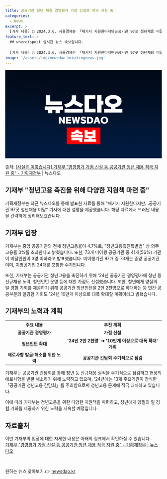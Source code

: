 ```yaml
---
title: 공공기관 청년 채용 경영평가 가점 신설로 적극 지원 중
categories:
  - News
excerpt: >
  [기사 내용] □ 2024.3.6. 서울경제는 「패키지 지원한다지만공공기관 97곳 청년채용 미달」 기사에서,…
feature_text: >
  ## whereispost 실시간 뉴스 속보입니다.

  [기사 내용] □ 2024.3.6. 서울경제는 「패키지 지원한다지만공공기관 97곳 청년채용 미달」 기사에서,…
image: '/assets/img/newsdao_breakingnews.jpg'
---
```


![뉴스다오 속보](/assets/img/newsdao_breakingnews.jpg)

<p>출처: <a href="https://newsdao.kr/3301" rel="dofollow">[사실은 이렇습니다] 기재부 “경영평가 가점 신설 등 공공기관 청년 채용 적극 지원 중” - 기획재정부</a> | 뉴스다오</p>

<h2>기재부 "청년고용 촉진을 위해 다양한 지원책 마련 중"</h2>

기획재정부는 최근 뉴스다오를 통해 발표한 자료를 통해 "패키지 지원한다지만…공공기관 97곳 청년채용 미달" 기사에 대한 설명을 제공했습니다. 해당 자료에서 드러난 내용을 간략하게 정리해보겠습니다.

<h2 data-ke-size="size26">기재부 입장</h2>

<p data-ke-size="size16">기재부는 중앙 공공기관의 전체 청년고용률이 4.7%로, "청년고용촉진특별법" 상 의무고용률 3%를 초과한다고 밝혔습니다. 또한, 73개 미이행 공공기관 중 41개(56%) 기관이 미달인원이 3명 이하라고 발표했습니다. 미이행기관 97개 중 73개는 중앙 공공기관이며, 지방공기업 24개를 포함한 수치입니다.</p>

<p data-ke-size="size16">또한, 기재부는 공공기관 청년고용을 촉진하기 위해 '24년 공공기관 경영평가에 청년 등 신규채용 노력, 청년인턴 운영 등에 대한 가점도 신설했습니다. 또한, 청년에게 양질의 일 경험 기회를 제공하기 위해 공공기관 청년인턴을 2만 2천명으로 확대하는 등 민간·공공부문의 일경험 기회도 '24년 10만개 이상으로 대폭 확대할 계획이라고 밝혔습니다.</p>

<h2 data-ke-size="size26">기재부의 노력과 계획</h2>

<table>
  <tr>
    <td style="text-align: center; height: 17px;"><b>주요 내용</b></td>
    <td style="text-align: center; height: 17px;"><b>추진 계획</b></td>
  </tr>
  <tr>
    <td style="text-align: center; height: 17px;"><b>공공기관 경영평가</b></td>
    <td style="text-align: center; height: 17px;"><b>가점 신설</b></td>
  </tr>
  <tr>
    <td style="text-align: center; height: 17px;"><b>청년인턴 확대</b></td>
    <td style="text-align: center; height: 17px;"><b>'24년 2만 2천명' ➔ '10만개 이상으로 대폭 확대' 계획</b></td>
  </tr>
  <tr>
    <td style="text-align: center; height: 17px;"><b>애로사항 발굴·해소를 위한 노력</b></td>
    <td style="text-align: center; height: 17px;"><b>공공기관 간담회 주기적으로 점검</b></td>
  </tr>
</table>

<p data-ke-size="size16">기재부는 공공기관 간담회를 통해 청년 등 신규채용 실적을 주기적으로 점검하고 현장의 애로사항을 발굴·해소하기 위해 노력하고 있으며, '24년에는 13개 주요기관이 참석한 「공공기관 청년고용 간담회」를 주최함으로써 청년고용 문제에 적극 대처하고 있습니다.</p>

<p data-ke-size="size16">이에 따라 기재부는 청년고용을 위한 다양한 지원책을 마련하고, 청년에게 양질의 일 경험 기회를 제공하기 위한 노력을 지속할 예정입니다.</p>

<h2 data-ke-size="size26">자료출처</h2>

<p data-ke-size="size16">이번 기재부의 입장에 대한 자세한 내용은 아래의 링크에서 확인하실 수 있습니다.<br>
<a href="https://newsdao.kr/3301">기재부 "경영평가 가점 신설 등 공공기관 청년 채용 적극 지원 중" - 기획재정부 | 뉴스다오</a></p>
<p data-ke-size="size16">&nbsp;</p> 

원하는 뉴스 찾아보기 👉 <a href="https://newsdao.kr" rel="dofollow">newsdao.kr</a>


